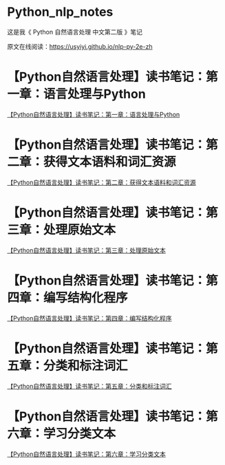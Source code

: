 # Python_nlp_notes
这是我《 Python 自然语言处理 中文第二版 》笔记

原文在线阅读：https://usyiyi.github.io/nlp-py-2e-zh

# 【Python自然语言处理】读书笔记：第一章：语言处理与Python
[【Python自然语言处理】读书笔记：第一章：语言处理与Python](https://github.com/JackKuo666/Python_nlp_notes/blob/master/%E3%80%90Python%E8%87%AA%E7%84%B6%E8%AF%AD%E8%A8%80%E5%A4%84%E7%90%86%E3%80%91%E8%AF%BB%E4%B9%A6%E7%AC%94%E8%AE%B0%EF%BC%9A%E7%AC%AC%E4%B8%80%E7%AB%A0%EF%BC%9A%E8%AF%AD%E8%A8%80%E5%A4%84%E7%90%86%E4%B8%8EPython.md)

# 【Python自然语言处理】读书笔记：第二章：获得文本语料和词汇资源
[【Python自然语言处理】读书笔记：第二章：获得文本语料和词汇资源](https://github.com/JackKuo666/Python_nlp_notes/blob/master/%E3%80%90Python%E8%87%AA%E7%84%B6%E8%AF%AD%E8%A8%80%E5%A4%84%E7%90%86%E3%80%91%E8%AF%BB%E4%B9%A6%E7%AC%94%E8%AE%B0%EF%BC%9A%E7%AC%AC%E4%BA%8C%E7%AB%A0%EF%BC%9A%E8%8E%B7%E5%BE%97%E6%96%87%E6%9C%AC%E8%AF%AD%E6%96%99%E5%92%8C%E8%AF%8D%E6%B1%87%E8%B5%84%E6%BA%90.md)

# 【Python自然语言处理】读书笔记：第三章：处理原始文本
[【Python自然语言处理】读书笔记：第三章：处理原始文本](https://github.com/JackKuo666/Python_nlp_notes/blob/master/%E3%80%90Python%E8%87%AA%E7%84%B6%E8%AF%AD%E8%A8%80%E5%A4%84%E7%90%86%E3%80%91%E8%AF%BB%E4%B9%A6%E7%AC%94%E8%AE%B0%EF%BC%9A%E7%AC%AC%E4%B8%89%E7%AB%A0%EF%BC%9A%E5%A4%84%E7%90%86%E5%8E%9F%E5%A7%8B%E6%96%87%E6%9C%AC.ipynb)

# 【Python自然语言处理】读书笔记：第四章：编写结构化程序
[【Python自然语言处理】读书笔记：第四章：编写结构化程序](https://github.com/JackKuo666/Python_nlp_notes/blob/master/%E3%80%90Python%E8%87%AA%E7%84%B6%E8%AF%AD%E8%A8%80%E5%A4%84%E7%90%86%E3%80%91%E8%AF%BB%E4%B9%A6%E7%AC%94%E8%AE%B0%EF%BC%9A%E7%AC%AC%E5%9B%9B%E7%AB%A0%EF%BC%9A%E7%BC%96%E5%86%99%E7%BB%93%E6%9E%84%E5%8C%96%E7%A8%8B%E5%BA%8F.ipynb)

# 【Python自然语言处理】读书笔记：第五章：分类和标注词汇
[【Python自然语言处理】读书笔记：第五章：分类和标注词汇](https://github.com/JackKuo666/Python_nlp_notes/blob/master/%E3%80%90Python%E8%87%AA%E7%84%B6%E8%AF%AD%E8%A8%80%E5%A4%84%E7%90%86%E3%80%91%E8%AF%BB%E4%B9%A6%E7%AC%94%E8%AE%B0%EF%BC%9A%E7%AC%AC%E4%BA%94%E7%AB%A0%EF%BC%9A%E5%88%86%E7%B1%BB%E5%92%8C%E6%A0%87%E6%B3%A8%E8%AF%8D%E6%B1%87.ipynb)

# 【Python自然语言处理】读书笔记：第六章：学习分类文本
[【Python自然语言处理】读书笔记：第六章：学习分类文本](https://github.com/JackKuo666/Python_nlp_notes/blob/master/%E3%80%90Python%E8%87%AA%E7%84%B6%E8%AF%AD%E8%A8%80%E5%A4%84%E7%90%86%E3%80%91%E8%AF%BB%E4%B9%A6%E7%AC%94%E8%AE%B0%EF%BC%9A%E7%AC%AC%E5%85%AD%E7%AB%A0%EF%BC%9A%E5%AD%A6%E4%B9%A0%E5%88%86%E7%B1%BB%E6%96%87%E6%9C%AC.ipynb)
